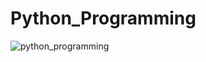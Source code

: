# Python_Programming
![python_programming](https://github.com/saini20/Python_Programming/assets/86351227/e45be521-73fd-44c0-b791-66f2a0db6236)

